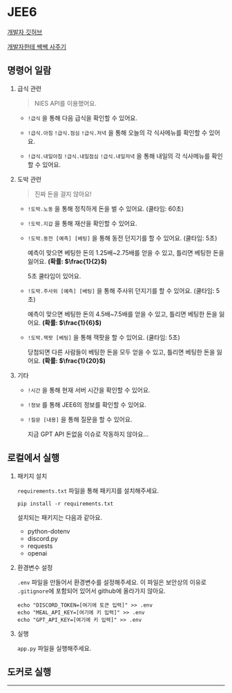 # JEE6

[개발자 깃허브](https://github.com/976520)

[개발자한테 쌕쌕 사주기](http://aq.gy/f/9LOJx)

## 명령어 일람

1. 급식 관련

   > NIES API를 이용했어요.

   - `!급식` 을 통해 다음 급식을 확인할 수 있어요.

   - `!급식.아침` `!급식.점심` `!급식.저녁` 을 통해 오늘의 각 식사메뉴를 확인할 수 있어요.

   - `!급식.내일아침` `!급식.내일점심` `!급식.내일저녁` 을 통해 내일의 각 식사메뉴를 확인할 수 있어요.

2. 도박 관련

   > 진짜 돈을 걸지 않아요!

   - `!도박.노동` 을 통해 정직하게 돈을 벌 수 있어요. (쿨타임: 60초)

   - `!도박.지갑` 을 통해 재산을 확인할 수 있어요.

   - `!도박.동전 [예측] [베팅]` 을 통해 동전 던지기를 할 수 있어요. (쿨타임: 5초)

     예측이 맞으면 베팅한 돈의 1.25배~2.75배를 얻을 수 있고, 틀리면 베팅한 돈을 잃어요. **(확률: $\frac{1}{2}$)**

     5초 쿨타임이 있어요.

   - `!도박.주사위 [예측] [베팅]` 을 통해 주사위 던지기를 할 수 있어요. (쿨타임: 5초)

     예측이 맞으면 베팅한 돈의 4.5배~7.5배를 얻을 수 있고, 틀리면 베팅한 돈을 잃어요. **(확률: $\frac{1}{6}$)**

   - `!도박.잭팟 [베팅]` 을 통해 잭팟을 할 수 있어요. (쿨타임: 5초)

     당첨되면 다른 사람들이 베팅한 돈을 모두 얻을 수 있고, 틀리면 베팅한 돈을 잃어요. **(확률: $\frac{1}{20}$)**

3. 기타

   - `!시간` 을 통해 현재 서버 시간을 확인할 수 있어요.

   - `!정보` 를 통해 JEE6의 정보를 확인할 수 있어요.

   - `!질문 [내용]` 을 통해 질문을 할 수 있어요.

     지금 GPT API 돈없음 이슈로 작동하지 않아요...

## 로컬에서 실행

1. 패키지 설치

   `requirements.txt` 파일을 통해 패키지를 설치해주세요.

   ```shell
   pip install -r requirements.txt
   ```

   설치되는 패키지는 다음과 같아요.

   - python-dotenv
   - discord.py
   - requests
   - openai

2. 환경변수 설정

   `.env` 파일을 만들어서 환경변수를 설정해주세요. 이 파일은 보안상의 이유로 `.gitignore`에 포함되어 있어서 github에 올라가지 않아요.

   ```shell
   echo "DISCORD_TOKEN=[여기에 토큰 입력]" >> .env
   echo "MEAL_API_KEY=[여기에 키 입력]" >> .env
   echo "GPT_API_KEY=[여기에 키 입력]" >> .env
   ```

3. 실행

   `app.py` 파일을 실행해주세요.

## 도커로 실행

---
